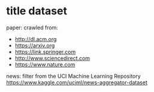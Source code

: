 # title dataset
paper: crawled from:
- http://dl.acm.org
- https://arxiv.org
- https://link.springer.com
- http://www.sciencedirect.com
- https://www.nature.com


news: filter from the UCI Machine Learning Repository 
https://www.kaggle.com/uciml/news-aggregator-dataset



